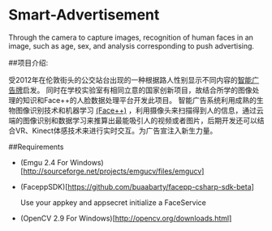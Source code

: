 # Smart-Advertisement
Through the camera to capture images, recognition of human faces in an image, such as age, sex, and analysis corresponding to push advertising.

##项目介绍:

受2012年在伦敦街头的公交站台出现的一种根据路人性别显示不同内容的[智能广告牌](http://goo.gl/90S1J7)启发。
同时在学校实验室有相同立意的国家创新项目，故结合所学的图像处理的知识和Face++的人脸数据处理平台开发此项目。
智能广告系统利用成熟的生物图像识别技术和机器学习 [(Face++)](http://www.faceplusplus.com.cn) ，利用摄像头来扫描得到人的信息，通过云端的图像识别和数据学习来推算出最能吸引人的视频或者图片，后期开发还可以结合VR、Kinect体感技术来进行实时交互。为广告宣注入新生力量。


##Requirements
 
 - (Emgu 2.4 For Windows)[http://sourceforge.net/projects/emgucv/files/emgucv] 
 
 - (FaceppSDK)[https://github.com/buaabarty/facepp-csharp-sdk-beta]
  
    Use your appkey and appsecret initialize a FaceService
    
 - (OpenCV 2.9 For Windows)[http://opencv.org/downloads.html]

